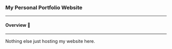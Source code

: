 ### My Personal Portfolio Website 
---
#### Overview 🔗
---
Nothing else just hosting my website here.